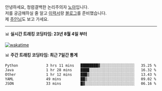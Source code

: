 안녕하세요, 청렴결백한 논리주의자 [노아](https://ieunune.github.io/quiz-app/)입니다.  
저를 궁금해하실 줄 알고 [이력서](https://ieunune.notion.site/d836ecc9172144d4b39f185b89f16a62)랑 [블로그](https://notion-blog-ieunune.vercel.app)를 준비했습니다.  
제 [주인님](https://www.instagram.com/lovely_hiru_hari_s2/)도 보고 가세요.

---

📊 **실시간 트래킹 코딩타임: 23년 8월 4일 부터**  

[![wakatime](https://wakatime.com/badge/user/099dd627-fdab-4072-b87a-fa91c7a76d8d.svg?style=for-the-badge)](https://wakatime.com/@099dd627-fdab-4072-b87a-fa91c7a76d8d)

📊 **주간 트래킹 코딩타임: 최근 7일간 통계**

<!--START_SECTION:waka-->

```txt
Python             3 hrs 11 mins   ████████▓░░░░░░░░░░░░░░░░   35.25 %
Java               1 hr 28 mins    ████░░░░░░░░░░░░░░░░░░░░░   16.32 %
Other              1 hr 12 mins    ███▒░░░░░░░░░░░░░░░░░░░░░   13.43 %
YAML               49 mins         ██▒░░░░░░░░░░░░░░░░░░░░░░   09.02 %
JSON               33 mins         █▓░░░░░░░░░░░░░░░░░░░░░░░   06.16 %
```

<!--END_SECTION:waka-->
